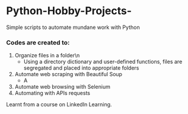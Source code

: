 # Python-Hobby-Projects-
Simple scripts to automate mundane work with Python

### Codes are created to:
1) Organize files in a folder\n
      - Using a directory dictionary and user-defined functions, files are segregated and placed into appropriate folders
2) Automate web scraping with Beautiful Soup
      - A
3) Automate web browsing with Selenium
4) Automating with APIs requests

Learnt from a course on LinkedIn Learning.

